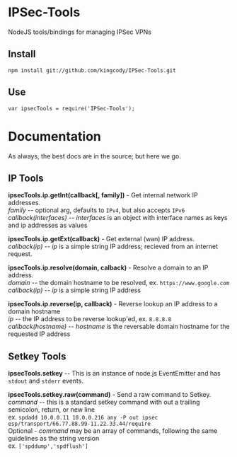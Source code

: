 IPSec-Tools
===========

NodeJS tools/bindings for managing IPSec VPNs


Install
-------

    npm install git://github.com/kingcody/IPSec-Tools.git

Use
---

    var ipsecTools = require('IPSec-Tools');


Documentation
=============

As always, the best docs are in the source; but here we go.

IP Tools
--------

**ipsecTools.ip.getInt(callback[, family])** - Get internal network IP addresses.  
  *family* -- optional arg, defaults to `IPv4`, but also accepts `IPv6`  
  *callback(interfaces)* -- *interfaces* is an object with interface names as keys and ip addresses as values

**ipsecTools.ip.getExt(callback)** - Get external (wan) IP address.  
  *callback(ip)* -- *ip* is a simple string IP address; recieved from an internet request.

**ipsecTools.ip.resolve(domain, calback)** - Resolve a domain to an IP address.  
  *domain* -- the domain hostname to be resolved, ex. `https://www.google.com`  
  *callback(ip)* -- *ip* is a simple string IP address

**ipsecTools.ip.reverse(ip, callback)** - Reverse lookup an IP address to a domain hostname  
  *ip* -- the IP address to be reverse lookup'ed, ex. `8.8.8.8`  
  *callback(hostname)* -- *hostname* is the reversable domain hostname for the requested IP address

Setkey Tools
------------
**ipsecTools.setkey** -- This is an instance of node.js EventEmitter and has `stdout` and `stderr` events.  
  
  
**ipsecTools.setkey.raw(command)** - Send a raw command to Setkey.  
  *command* -- this is a standard setkey command with out a trailing semicolon, return, or new line  
  ex. `spdadd 10.0.0.11 10.0.0.216 any -P out ipsec esp/transport/66.77.88.99-11.22.33.44/require`  
  Optional - *command* may be an array of commands, following the same guidelines as the string version  
  ex. `['spddump','spdflush']`
